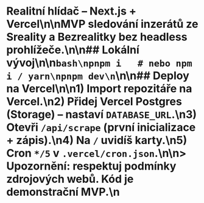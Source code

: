 # Realitní hlídač – Next.js + Vercel\n\nMVP sledování inzerátů ze Sreality a Bezrealitky bez headless prohlížeče.\n\n## Lokální vývoj\n\n```bash\npnpm i   # nebo npm i / yarn\npnpm dev\n```\n\n## Deploy na Vercel\n\n1) Import repozitáře na Vercel.\n2) Přidej **Vercel Postgres** (Storage) – nastaví `DATABASE_URL`.\n3) Otevři `/api/scrape` (první inicializace + zápis).\n4) Na `/` uvidíš karty.\n5) Cron `*/5` v `.vercel/cron.json`.\n\n> Upozornění: respektuj podmínky zdrojových webů. Kód je demonstrační MVP.\n